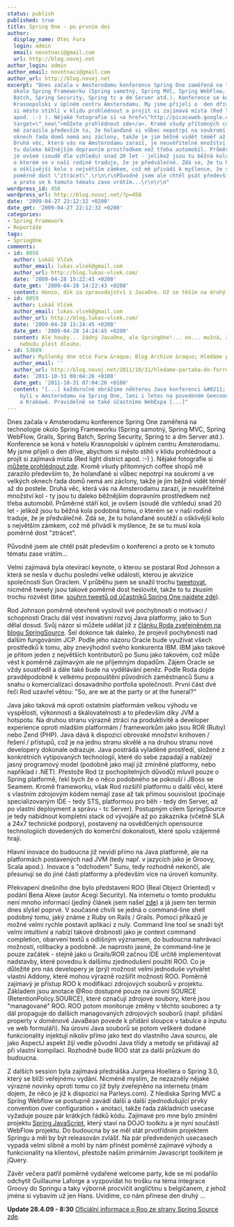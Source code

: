 ```yaml
---
status: publish
published: true
title: Spring One - po prvním dni
author:
  display_name: Otec Fura
  login: admin
  email: novotnaci@gmail.com
  url: http://blog.novoj.net
author_login: admin
author_email: novotnaci@gmail.com
author_url: http://blog.novoj.net
excerpt: "Dnes začala v Amsterodamu konference Spring One zaměřená na technologie
  okolo Spring Frameworku (Spring samotný, Spring MVC, Spring WebFlow, Grails, Spring
  Batch, Spring Security, Spring tc a dm Server atd.). Konference se koná v hotelu
  Krasnopolski v úplném centru Amsterodamu. My jsme přijeli o  den dříve, abychom
  si město stihli v klidu prohlédnout a projít si zajímavá místa (Red light district
  apod. :-) ). Nějaké fotografie si <a href=\"http://picasaweb.google.com/novotnaci/SpringOne?feat=directlink\"
  target=\"_new\">můžete prohlédnout zde</a>. Kromě všudy přítomných coffee shopů
  mě zarazilo především to, že holanďané si vůbec nepotrpí na soukromí a ve velkých
  oknech řada domů nemá ani záclony, takže je jim běžně vidět téměř až do postele.
  Druhá věc, která vás na Amsterodamu zarazí, je neuvěřitelné množství kol - ty jsou
  tu daleko běžnějším dopravním prostředkem než třeba automobil. Průměrné stáří kol,
  je ovšem (soudě dle vzhledu) snad 20 let - jelikož jsou tu běžná kola podobná tomu,
  o kterém se v naší rodině traduje, že je předválečné. Zdá se, že tu holanďané soutěží
  o ošklivější kolo s největším zámkem, což mě přivádí k myšlence, že se tu musí kola
  poměrně dost \"ztrácet\".\r\n\r\nPůvodně jsem ale chtěl psát především o konferenci
  a proto se k tomuto tématu zase vrátím...\r\n\r\n"
wordpress_id: 458
wordpress_url: http://blog.novoj.net/?p=458
date: '2009-04-27 23:12:32 +0200'
date_gmt: '2009-04-27 22:12:32 +0200'
categories:
- Spring Framework
- Reportáže
tags:
- SpringOne
comments:
- id: 8058
  author: Lukáš Vlček
  author_email: lukas.vlcek@gmail.com
  author_url: http://blog.lukas-vlcek.com/
  date: '2009-04-28 15:22:43 +0200'
  date_gmt: '2009-04-28 14:22:43 +0200'
  content: Honzo, dík za zpravodajství z JavaOne. Už se těším na druhý díl :-)
- id: 8059
  author: Lukáš Vlček
  author_email: lukas.vlcek@gmail.com
  author_url: http://blog.lukas-vlcek.com/
  date: '2009-04-28 15:24:45 +0200'
  date_gmt: '2009-04-28 14:24:45 +0200'
  content: Ale houby... žádný JavaOne, ale SpringOne!... no... možná, že si to už
    nebudu plést dlouho.
- id: 53689
  author: Myšlenky dne otce Fura &raquo; Blog Archive &raquo; Hledáme parťáka do Forresta
  author_email: ''
  author_url: http://blog.novoj.net/2011/10/31/hledame-partaka-do-forresta/
  date: '2011-10-31 08:04:26 +0100'
  date_gmt: '2011-10-31 07:04:26 +0100'
  content: "[...] každoročně obrážíme některou Java konferenci &#8211; předloni jsme
    byli v Amsterodamu na Spring One, loni i letos na povedeném Geeconu v Poznani
    a Krakowě. Pravidelně se také účastníme WebExpa [...]"
---
```

<p>Dnes začala v Amsterodamu konference Spring One zaměřená na technologie okolo Spring Frameworku (Spring samotný, Spring MVC, Spring WebFlow, Grails, Spring Batch, Spring Security, Spring tc a dm Server atd.). Konference se koná v hotelu Krasnopolski v úplném centru Amsterodamu. My jsme přijeli o  den dříve, abychom si město stihli v klidu prohlédnout a projít si zajímavá místa (Red light district apod. :-) ). Nějaké fotografie si <a href="http://picasaweb.google.com/novotnaci/SpringOne?feat=directlink" target="_new">můžete prohlédnout zde</a>. Kromě všudy přítomných coffee shopů mě zarazilo především to, že holanďané si vůbec nepotrpí na soukromí a ve velkých oknech řada domů nemá ani záclony, takže je jim běžně vidět téměř až do postele. Druhá věc, která vás na Amsterodamu zarazí, je neuvěřitelné množství kol - ty jsou tu daleko běžnějším dopravním prostředkem než třeba automobil. Průměrné stáří kol, je ovšem (soudě dle vzhledu) snad 20 let - jelikož jsou tu běžná kola podobná tomu, o kterém se v naší rodině traduje, že je předválečné. Zdá se, že tu holanďané soutěží o ošklivější kolo s největším zámkem, což mě přivádí k myšlence, že se tu musí kola poměrně dost "ztrácet".</p>
<p>Původně jsem ale chtěl psát především o konferenci a proto se k tomuto tématu zase vrátím...</p>
<p><a id="more"></a><a id="more-458"></a></p>
<p>Velmi zajímavá byla otevírací keynote, o kterou se postaral Rod Johnson a která se nesla v duchu poslední velké události, kterou je akvizice společnosti Sun Oraclem. V průběhu jsem se snažil trochu <a href="http://twitter.com/novoj" target="_blank">tweetovat</a>, nicméně tweety jsou takové poměrně dost heslovité, takže to tu zkusím trochu rozvést (btw. <a href="http://hashtags.org/search?q=springone&page=1" target="_bla k">souhrn tweetů od účastníků Spring One najdete zde</a>).</p>
<p>Rod Johnson poměrně otevřeně vyslovil své pochybnosti o motivaci / schopnosti Oraclu dál vést inovativní rozvoj Java platformy, jako to Sun dělal dosud. Svůj názor si můžete udělat již z <a href="http://blog.springsource.com/2009/04/20/oracle-adds-new-exhibit-to-java-technology-museum/" target="_blank">článku Roda zveřejněném na blogu SpringSource</a>. Šel dokonce tak daleko, že projevil pochybnosti nad dalším fungováním JCP. Podle jeho názoru Oracle bude využívat všech prostředků k tomu, aby znevýhodnil svého konkurenta IBM. IBM jako takové je přitom jeden z největších kontributorů po Sunu jako takovém, což může vést k poměrně zajímavým ale ne příjemným dopadům. Zájem Oracle se vždy soustředil a dále také bude na vydělávání peněz. Podle Roda dojde pravděpodobně k velkému propouštění původních zaměstnanců Sunu a snahu o komercializaci dosavadního portfolia společnosti. První část dvé řeči Rod uzavřel větou: "So, are we at the party or at the funeral?"</p>
<p>Java jako taková má oproti ostatním platformám velkou výhodu ve vyspělosti, výkonnosti a škálovatelnosti a to především díky JVM a hotspotu. Na druhou stranu výrazně ztrácí na produktivitě a developer experience oproti mladším platformám / frameworkům jako jsou ROR (Ruby) nebo Zend (PHP). Java dává k dispozici obrovské množství knihoven / řešení / přístupů, což je na jednu stranu skvělé a na druhou stranu nové developery dokonale odrazuje. Java postrádá vyladěné prostředí, složené z konkrétních vytipovaných technologií, které do sebe zapadají a nabízejí jasný programový model (podobně jako mají již zmíněné platformy, nebo například i .NET). Přestože Rod (z pochopitelných důvodů) mluvil pouze o Spring platformě, řekl bych že o něco podobného se pokouší i JBoss se Seamem. Kromě frameworku, však Rod rozšířil platformu o další věci, které s vlastním zdrojovým kódem nemají zase až tak přímou souvislost (počínaje specializovaným IDE - tedy STS, platformou pro běh - tedy dm Server, až po vlastní deployment a správu - tc Server). Postupným cílem SpringSource je tedy nabídnout kompletní stack od vývojáře až po zákazníka (včetně SLA a 24x7 technické podpory), postavený na osvědčených opensource technologiích dovedených do komerční dokonalosti, které spolu vzájemně hrají.</p>
<p>Hlavní inovace do budoucna již nevidí přímo na Java platformě, ale na platformách postavených nad JVM (tedy např. v jazycích jako je Groovy, Scala apod.). Inovace s "odchodem" Sunu, tedy rozhodně nekončí, ale přesunují se do jiné části platformy a především více na úroveň komunity.</p>
<p>Překvapení dnešního dne bylo představení ROO (Real Object Oriented) v podání Bena Alexe (autor Acegi Security). Na internetu o tomto produktu není mnoho informací (jediný článek jsem našel <a href="http://raibledesigns.com/rd/entry/tse_hop_into_real_object" target="_blank">zde</a>) a já jsem ten termín dnes slyšel poprvé. V současné chvíli se jedná o command-line shell podobný tomu, jaký známe z Ruby on Rails / Grails. Pomocí příkazů je možné velmi rychle postavit aplikaci z nuly. Command line tool se snaží být velmi intuitivní a nabízí takové drobnosti jako je context command completion, obarvení textů s odlišným významem, do budoucna nahrávací možnosti, rollbacky a podobně. Je naprosto jasné, že command-line je pouze začátek - stejně jako u Grails/ROR začnou IDE určitě implementovat nadstavby, které povedou k dalšímu zjednodušení použití ROO. Co je důležité pro nás developery je (prý) možnost velmi jednoduše vytvářet vlastní Addony, které mohou výrazně rozšířit možnosti ROO. Poměrně zajímavý je přístup ROO k modifikaci zdrojových souborů v projektu. Základem jsou anotace @Roo dostupné pouze na úrovni SOURCE (RetentionPolicy.SOURCE), které označují zdrojové soubory, které jsou "managované" ROO. ROO potom monitoruje změny v těchto souborec a ty dál propaguje do dalších managovaných zdrojových souborů (např. přidání property v doménové JavaBean povede k přidání sloupce v tabulce a inputu ve web formuláři). Na úrovni Java souborů se potom veškeré dodané funkcionality injektují nikoliv přímo jako text do vlastního Java sourcu, ale jako AspectJ aspekt žijí vedle původní Java třídy a metody se přidávají až při vlastní kompilaci. Rozhodně bude ROO stát za další průzkum do budoucna.</p>
<p>Z dalších session byla zajímavá přednáška Jurgena Hoellera o Spring 3.0, který se blíží veřejnému vydání. Nicméně myslím, že nezazněly nějaké výrazné novinky oproti tomu co již byly zveřejněno na internetu (mám dojem, že něco je již k dispozici na Parleys.com). Z hlediska Spring MVC a Spring Webflow se postupně zavádí další a další zjednodušující prvky convention over configuration + anotací, takže řada základních usecase vyžaduje pouze pár krátkých řádků kódu. Zajímavé pro mne bylo zmínění projektu <a href="http://static.springframework.org/spring-webflow/docs/2.0.x/reference/html/ch11.html" target="_blank">Spring JavaScript</a>, který staví na DOJO toolkitu a je nyní součástí WebFlow projektu. Do budoucna by se měl stát prvotřídním projektem Springu a měl by být releasován zvlášť. Na pár předvedených usecasech vypadá velmi slibně a mohl by nám přinést poměrně zajímavé výhody a funkcionality na klientovi, přestože naším primárním Javascript toolkitem je jQuery.</p>
<p>Závěr večera patřil poměrně vydařené welcome party, kde se mi podařilo odchytit Guillaume Laforge a vyzpovídat ho trošku na téma integrace Groovy do Springu a taky výborně procvičit angličtinu s belgičanem, z jehož jména si vybavím už jen Hans. Uvidíme, co nám přinese den druhý ...</p>
<p><strong>Update 28.4.09 - 8:30</strong> <a href="http://www.springsource.org/roo" target="_blank">Oficiální informace o Roo ze strany Spring Source zde</a>.</p>
